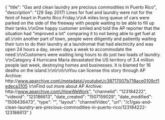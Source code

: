 {
    "title": "Gas and clean laundry are precious commodities in Puerto Rico",
    "description": "(29 Sep 2017) Lines for fuel and laundry were not for the feint of heart in Puerto Rico Friday.\r\nA miles long queue of cars were parked on the side of the freeway with people waiting to be able to fill up their tanks.\r\nOne happy customer smiled and told the AP reporter that the situation had \"improved a lot\" comparing it to not being able to get fuel at all.\r\nIn another part of town, people were diligently and patiently waiting their turn  to do their laundry at a laundromat that had electricity and was open 24 hours a day, seven days a week to accommodate the need.\r\nCustomers were waiting long hours to do just two loads of laundry.   \r\nCategory 4 Hurricane Maria devastated the US territory of 3.4 million people last week, destroying homes and businesses. It is blamed for 16 deaths on the island.\r\n\r\n\r\nYou can license this story through AP Archive: http:\/\/www.aparchive.com\/metadata\/youtube\/c38717007b718ace0109cf1edeca3105 \r\nFind out more about AP Archive: http:\/\/www.aparchive.com\/HowWeWork",
    "channelid": "123184222",
    "videoid": "123186613",
    "date_created": "1507159029",
    "date_modified": "1508436473",
    "type": "",
    "layout": "channelVideo",
    "url": "\/c1\/gas-and-clean-laundry-are-precious-commodities-in-puerto-rico\/123184222-123186613"
}